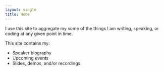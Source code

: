 ```yaml
---
layout: single
title: Home
---
```


I use this site to aggregate my some of the things I am writing, speaking, or coding
at any given point in time.

This site contains my:

- Speaker biography
- Upcoming events
- Slides, demos, and/or recordings

